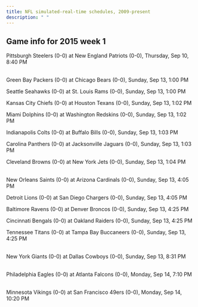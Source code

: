 ```yaml
---
title: NFL simulated-real-time schedules, 2009-present
description: " "
---
```


## Game info for 2015 week 1
Pittsburgh Steelers (0-0) at New England Patriots (0-0), Thursday, Sep 10, 8:40 PM

<br/>Green Bay Packers (0-0) at Chicago Bears (0-0), Sunday, Sep 13, 1:00 PM

Seattle Seahawks (0-0) at St. Louis Rams (0-0), Sunday, Sep 13, 1:00 PM

Kansas City Chiefs (0-0) at Houston Texans (0-0), Sunday, Sep 13, 1:02 PM

Miami Dolphins (0-0) at Washington Redskins (0-0), Sunday, Sep 13, 1:02 PM

Indianapolis Colts (0-0) at Buffalo Bills (0-0), Sunday, Sep 13, 1:03 PM

Carolina Panthers (0-0) at Jacksonville Jaguars (0-0), Sunday, Sep 13, 1:03 PM

Cleveland Browns (0-0) at New York Jets (0-0), Sunday, Sep 13, 1:04 PM

<br/>New Orleans Saints (0-0) at Arizona Cardinals (0-0), Sunday, Sep 13, 4:05 PM

Detroit Lions (0-0) at San Diego Chargers (0-0), Sunday, Sep 13, 4:05 PM

Baltimore Ravens (0-0) at Denver Broncos (0-0), Sunday, Sep 13, 4:25 PM

Cincinnati Bengals (0-0) at Oakland Raiders (0-0), Sunday, Sep 13, 4:25 PM

Tennessee Titans (0-0) at Tampa Bay Buccaneers (0-0), Sunday, Sep 13, 4:25 PM

<br/>New York Giants (0-0) at Dallas Cowboys (0-0), Sunday, Sep 13, 8:31 PM

<br/>Philadelphia Eagles (0-0) at Atlanta Falcons (0-0), Monday, Sep 14, 7:10 PM

<br/>Minnesota Vikings (0-0) at San Francisco 49ers (0-0), Monday, Sep 14, 10:20 PM

